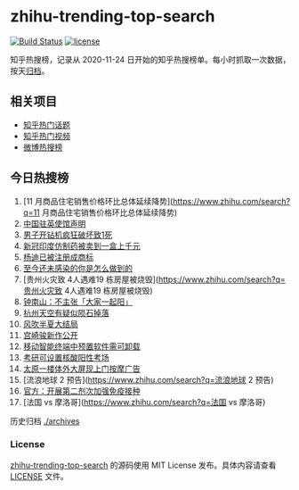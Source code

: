 # zhihu-trending-top-search

[![Build Status](https://github.com/justjavac/zhihu-trending-top-search/workflows/ci/badge.svg?branch=main)](https://github.com/justjavac/zhihu-trending-top-search/actions)
[![license](https://img.shields.io/github/license/justjavac/zhihu-trending-top-search)](https://github.com/justjavac/zhihu-trending-top-search/blob/main/LICENSE)

知乎热搜榜，记录从 2020-11-24
日开始的知乎热搜榜单。每小时抓取一次数据，按天[归档](./archives)。

## 相关项目

- [知乎热门话题](https://github.com/justjavac/zhihu-trending-hot-questions)
- [知乎热门视频](https://github.com/justjavac/zhihu-trending-hot-video)
- [微博热搜榜](https://github.com/justjavac/weibo-trending-hot-search)

## 今日热搜榜

<!-- BEGIN -->
<!-- 最后更新时间 Thu Dec 15 2022 22:07:17 GMT+0800 (China Standard Time) -->

1. [11 月商品住宅销售价格环比总体延续降势](https://www.zhihu.com/search?q=11
   月商品住宅销售价格环比总体延续降势)
1. [中国驻英使馆声明](https://www.zhihu.com/search?q=中国驻英使馆声明)
1. [男子开钻机疯狂破坏致1死](https://www.zhihu.com/search?q=男子开钻机疯狂破坏致1死)
1. [新冠印度仿制药被卖到一盒上千元](https://www.zhihu.com/search?q=新冠印度仿制药被卖到一盒上千元)
1. [杨迪已被注册成商标](https://www.zhihu.com/search?q=杨迪已被注册成商标)
1. [至今还未感染的你是怎么做到的](https://www.zhihu.com/search?q=至今还未感染的你是怎么做到的)
1. [贵州火灾致 4人遇难19 栋房屋被烧毁](https://www.zhihu.com/search?q=贵州火灾致
   4人遇难19 栋房屋被烧毁)
1. [钟南山：不主张「大家一起阳」](https://www.zhihu.com/search?q=钟南山：不主张「大家一起阳」)
1. [杭州天空有疑似陨石掉落](https://www.zhihu.com/search?q=杭州天空有疑似陨石掉落)
1. [风吹半夏大结局](https://www.zhihu.com/search?q=风吹半夏大结局)
1. [宫崎骏新作公开](https://www.zhihu.com/search?q=宫崎骏新作公开)
1. [移动智能终端中预置软件需可卸载](https://www.zhihu.com/search?q=移动智能终端中预置软件需可卸载)
1. [考研可设置核酸阳性考场](https://www.zhihu.com/search?q=考研可设置核酸阳性考场)
1. [太原一楼体外大屏现上门按摩广告](https://www.zhihu.com/search?q=太原一楼体外大屏现上门按摩广告)
1. [流浪地球 2 预告](https://www.zhihu.com/search?q=流浪地球 2 预告)
1. [官方：开展第二剂次加强免疫接种](https://www.zhihu.com/search?q=官方：开展第二剂次加强免疫接种)
1. [法国 vs 摩洛哥](https://www.zhihu.com/search?q=法国 vs 摩洛哥)

<!-- END -->

历史归档 [./archives](./archives)

### License

[zhihu-trending-top-search](https://github.com/justjavac/zhihu-trending-top-search)
的源码使用 MIT License 发布。具体内容请查看 [LICENSE](./LICENSE) 文件。
